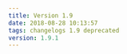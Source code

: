 ```yaml
---
title: Version 1.9
date: 2018-08-28 10:13:57 
tags: changelogs 1.9 deprecated
version: 1.9.1
---
```

<script src="https://gist.github.com/spinnaker-release/9323c90ab2088d89e68ce2a7ef7e5809.js"/>
